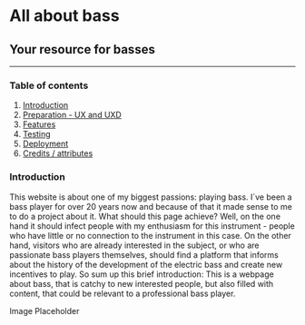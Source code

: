 # All about bass
## Your resource for basses 
---
### Table of contents
1. [Introduction](#introduction) 
2. [Preparation - UX and UXD](#)
3. [Features](#)
4. [Testing](#)
5. [Deployment](#) 
6. [Credits / attributes](#) 

### Introduction 
This website is about one of my biggest passions: playing bass. I´ve been a bass player for over 20 years now and because of that it made sense to me to do a project about it.
What should this page achieve? 
Well, on the one hand it should infect people with my enthusiasm for this instrument - people who have little or no connection to the instrument in this case. 
On the other hand, visitors who are already interested in the subject, or who are passionate bass players themselves, should find a platform that informs about the history of the development of the electric bass and create new incentives to play.
So sum up this brief introduction: This is a webpage about bass, that is catchy to new interested people, but also filled with content, that could be relevant to a professional bass player.

Image Placeholder 




